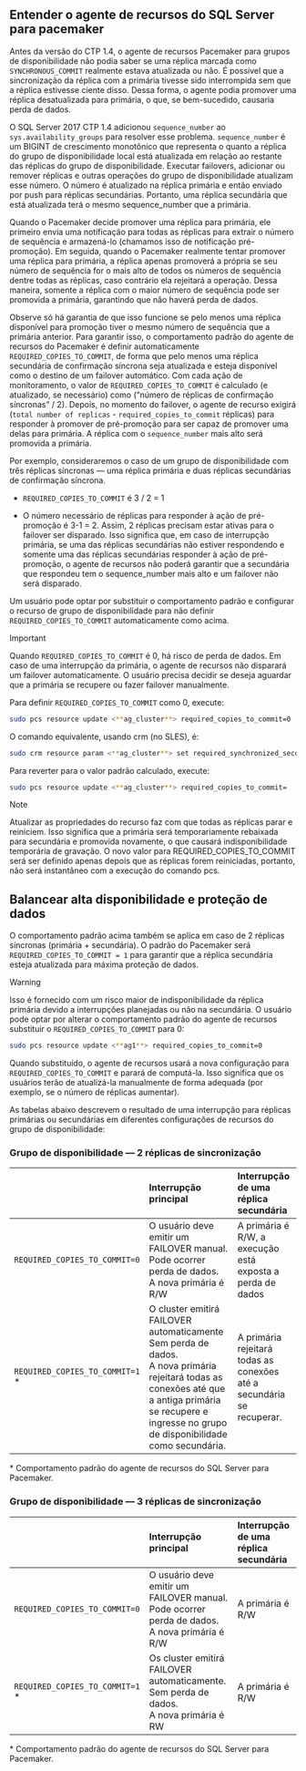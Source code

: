 ## <a name="pacemakerNotify"></a>Entender o agente de recursos do SQL Server para pacemaker

Antes da versão do CTP 1.4, o agente de recursos Pacemaker para grupos de disponibilidade não podia saber se uma réplica marcada como `SYNCHRONOUS_COMMIT` realmente estava atualizada ou não. É possível que a sincronização da réplica com a primária tivesse sido interrompida sem que a réplica estivesse ciente disso. Dessa forma, o agente podia promover uma réplica desatualizada para primária, o que, se bem-sucedido, causaria perda de dados. 

O SQL Server 2017 CTP 1.4 adicionou `sequence_number` ao `sys.availability_groups` para resolver esse problema. `sequence_number` é um BIGINT de crescimento monotônico que representa o quanto a réplica do grupo de disponibilidade local está atualizada em relação ao restante das réplicas do grupo de disponibilidade. Executar failovers, adicionar ou remover réplicas e outras operações do grupo de disponibilidade atualizam esse número. O número é atualizado na réplica primária e então enviado por push para réplicas secundárias. Portanto, uma réplica secundária que está atualizada terá o mesmo sequence_number que a primária. 

Quando o Pacemaker decide promover uma réplica para primária, ele primeiro envia uma notificação para todas as réplicas para extrair o número de sequência e armazená-lo (chamamos isso de notificação pré-promoção). Em seguida, quando o Pacemaker realmente tentar promover uma réplica para primária, a réplica apenas promoverá a própria se seu número de sequência for o mais alto de todos os números de sequência dentre todas as réplicas, caso contrário ela rejeitará a operação. Dessa maneira, somente a réplica com o maior número de sequência pode ser promovida a primária, garantindo que não haverá perda de dados. 

Observe só há garantia de que isso funcione se pelo menos uma réplica disponível para promoção tiver o mesmo número de sequência que a primária anterior. Para garantir isso, o comportamento padrão do agente de recursos do Pacemaker é definir automaticamente `REQUIRED_COPIES_TO_COMMIT`, de forma que pelo menos uma réplica secundária de confirmação síncrona seja atualizada e esteja disponível como o destino de um failover automático. Com cada ação de monitoramento, o valor de `REQUIRED_COPIES_TO_COMMIT` é calculado (e atualizado, se necessário) como (“número de réplicas de confirmação síncronas” / 2). Depois, no momento do failover, o agente de recurso exigirá (`total number of replicas` - `required_copies_to_commit` réplicas) para responder à promover de pré-promoção para ser capaz de promover uma delas para primária. A réplica com o `sequence_number` mais alto será promovida a primária. 

Por exemplo, consideraremos o caso de um grupo de disponibilidade com três réplicas síncronas — uma réplica primária e duas réplicas secundárias de confirmação síncrona.

- `REQUIRED_COPIES_TO_COMMIT` é 3 / 2 = 1

- O número necessário de réplicas para responder à ação de pré-promoção é 3-1 = 2. Assim, 2 réplicas precisam estar ativas para o failover ser disparado. Isso significa que, em caso de interrupção primária, se uma das réplicas secundárias não estiver respondendo e somente uma das réplicas secundárias responder à ação de pré-promoção, o agente de recursos não poderá garantir que a secundária que respondeu tem o sequence_number mais alto e um failover não será disparado.

Um usuário pode optar por substituir o comportamento padrão e configurar o recurso de grupo de disponibilidade para não definir `REQUIRED_COPIES_TO_COMMIT` automaticamente como acima.

>[!IMPORTANT]
>Quando `REQUIRED_COPIES_TO_COMMIT` é 0, há risco de perda de dados. Em caso de uma interrupção da primária, o agente de recursos não disparará um failover automaticamente. O usuário precisa decidir se deseja aguardar que a primária se recupere ou fazer failover manualmente.

Para definir `REQUIRED_COPIES_TO_COMMIT` como 0, execute:

```bash
sudo pcs resource update <**ag_cluster**> required_copies_to_commit=0
```

O comando equivalente, usando crm (no SLES), é:

```bash
sudo crm resource param <**ag_cluster**> set required_synchronized_secondaries_to_commit 0
```

Para reverter para o valor padrão calculado, execute:

```bash
sudo pcs resource update <**ag_cluster**> required_copies_to_commit=
```

>[!NOTE]
>Atualizar as propriedades do recurso faz com que todas as réplicas parar e reiniciem. Isso significa que a primária será temporariamente rebaixada para secundária e promovida novamente, o que causará indisponibilidade temporária de gravação. O novo valor para REQUIRED_COPIES_TO_COMMIT será ser definido apenas depois que as réplicas forem reiniciadas, portanto, não será instantâneo com a execução do comando pcs.

## <a name="balancing-high-availability-and-data-protection"></a>Balancear alta disponibilidade e proteção de dados 

O comportamento padrão acima também se aplica em caso de 2 réplicas síncronas (primária + secundária). O padrão do Pacemaker será `REQUIRED_COPIES_TO_COMMIT = 1` para garantir que a réplica secundária esteja atualizada para máxima proteção de dados.  

>[!WARNING]
>Isso é fornecido com um risco maior de indisponibilidade da réplica primária devido a interrupções planejadas ou não na secundária. O usuário pode optar por alterar o comportamento padrão do agente de recursos substituir o `REQUIRED_COPIES_TO_COMMIT` para 0:

```bash
sudo pcs resource update <**ag1**> required_copies_to_commit=0
```

Quando substituído, o agente de recursos usará a nova configuração para `REQUIRED_COPIES_TO_COMMIT` e parará de computá-la. Isso significa que os usuários terão de atualizá-la manualmente de forma adequada (por exemplo, se o número de réplicas aumentar).

As tabelas abaixo descrevem o resultado de uma interrupção para réplicas primárias ou secundárias em diferentes configurações de recursos do grupo de disponibilidade:

### <a name="availability-group---2-sync-replicas"></a>Grupo de disponibilidade — 2 réplicas de sincronização

| |Interrupção principal |Interrupção de uma réplica secundária
|:---|:--- |:--- |
|`REQUIRED_COPIES_TO_COMMIT=0`|O usuário deve emitir um FAILOVER manual. <br>Pode ocorrer perda de dados.<br> A nova primária é R/W |A primária é R/W, a execução está exposta a perda de dados
|`REQUIRED_COPIES_TO_COMMIT=1` * |O cluster emitirá FAILOVER automaticamente <br>Sem perda de dados. <br> A nova primária rejeitará todas as conexões até que a antiga primária se recupere e ingresse no grupo de disponibilidade como secundária. |A primária rejeitará todas as conexões até a secundária se recuperar.

\* Comportamento padrão do agente de recursos do SQL Server para Pacemaker.

### <a name="availability-group---3-sync-replicas"></a>Grupo de disponibilidade — 3 réplicas de sincronização

| |Interrupção principal |Interrupção de uma réplica secundária
|:---|:--- |:--- |
|`REQUIRED_COPIES_TO_COMMIT=0`|O usuário deve emitir um FAILOVER manual. <br>Pode ocorrer perda de dados. <br>A nova primária é R/W |A primária é R/W
|`REQUIRED_COPIES_TO_COMMIT=1` * |Os cluster emitirá FAILOVER automaticamente. <br>Sem perda de dados. <br>A nova primária é RW |A primária é R/W 

\* Comportamento padrão do agente de recursos do SQL Server para Pacemaker.